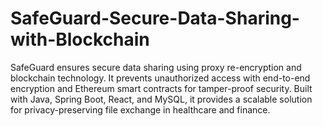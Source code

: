 # SafeGuard-Secure-Data-Sharing-with-Blockchain
SafeGuard ensures secure data sharing using proxy re-encryption and blockchain technology. It prevents unauthorized access with end-to-end encryption and Ethereum smart contracts for tamper-proof security. Built with Java, Spring Boot, React, and MySQL, it provides a scalable solution for privacy-preserving file exchange in healthcare and finance.
